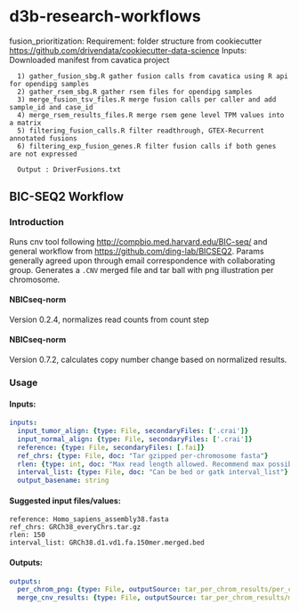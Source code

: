 # d3b-research-workflows

fusion_prioritization:
      Requirement: folder structure from cookiecutter https://github.com/drivendata/cookiecutter-data-science
      Inputs: Downloaded manifest from cavatica project
      
      1) gather_fusion_sbg.R gather fusion calls from cavatica using R api for opendipg samples
      2) gather_rsem_sbg.R gather rsem files for opendipg samples
      3) merge_fusion_tsv_files.R merge fusion calls per caller and add sample_id and case_id
      4) merge_rsem_results_files.R merge rsem gene level TPM values into a matrix
      5) filtering_fusion_calls.R filter readthrough, GTEX-Recurrent annotated fusions
      6) filtering_exp_fusion_genes.R filter fusion calls if both genes are not expressed
      
      Output : DriverFusions.txt

## BIC-SEQ2 Workflow

### Introduction
Runs cnv tool following http://compbio.med.harvard.edu/BIC-seq/ and general workflow from https://github.com/ding-lab/BICSEQ2.  Params generally agreed upon through email correspondence with collaborating group.  Generates a `.CNV` merged file and tar ball with png illustration per chromosome.

#### NBICseq-norm
Version 0.2.4, normalizes read counts from count step
#### NBICseq-norm
Version 0.7.2, calculates copy number change based on normalized results.

### Usage

#### Inputs:
```yaml
inputs:
  input_tumor_align: {type: File, secondaryFiles: ['.crai']}
  input_normal_align: {type: File, secondaryFiles: ['.crai']}
  reference: {type: File, secondaryFiles: [.fai]}
  ref_chrs: {type: File, doc: "Tar gzipped per-chromosome fasta"}
  rlen: {type: int, doc: "Max read length allowed. Recommend max possible read len minus 1"}
  interval_list: {type: File, doc: "Can be bed or gatk interval_list"}
  output_basename: string
```

#### Suggested input files/values:
```text
reference: Homo_sapiens_assembly38.fasta
ref_chrs: GRCh38_everyChrs.tar.gz
rlen: 150
interval_list: GRCh38.d1.vd1.fa.150mer.merged.bed
```


#### Outputs:
```yaml
outputs:
  per_chrom_png: {type: File, outputSource: tar_per_chrom_results/per_chrom_png}
  merge_cnv_results: {type: File, outputSource: tar_per_chrom_results/merged_chrom_cnv}
```
